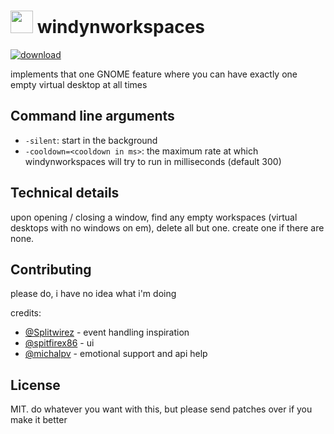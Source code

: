 # <img src="https://i.imgur.com/0b8fFSE.png" width="36"> windynworkspaces
[![download](https://img.shields.io/badge/download-b3eade)](https://github.com/logonoff/windynworkspaces/releases)

implements that one GNOME feature where you can have exactly one empty virtual desktop at all times

## Command line arguments
- `-silent`: start in the background
- `-cooldown=<cooldown in ms>`: the maximum rate at which windynworkspaces will try to run in milliseconds (default 300)

## Technical details
upon opening / closing a window, find any empty workspaces (virtual desktops with no windows on em), delete all but one. create one if there are none.

## Contributing
please do, i have no idea what i'm doing

credits:
- [@Splitwirez](https://github.com/Splitwirez) - event handling inspiration
- [@spitfirex86](https://github.com/spitfirex86) - ui
- [@michalpv](https://github.com/michalpv) - emotional support and api help

## License
MIT. do whatever you want with this, but please send patches over if you make it better
